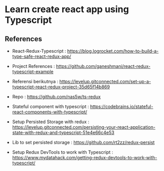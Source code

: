 # Learn create react app using Typescript

## References
- React-Redux-Typescript : https://blog.logrocket.com/how-to-build-a-type-safe-react-redux-app/
- Project References : https://github.com/ganeshmani/react-redux-typescript-example

- Referensi berikutnya : https://levelup.gitconnected.com/set-up-a-typescript-react-redux-project-35d65f14b869
- Repo : https://github.com/nas5w/ts-redux

- Stateful component with typescript : https://codebrains.io/stateful-react-components-with-typescript/ 

- Setup Persisted Storage with redux : https://levelup.gitconnected.com/persisting-your-react-application-state-with-redux-and-typescript-51e4e66c4e53
- Lib to set persisted storage : https://github.com/rt2zz/redux-persist

- Setup Redux DevTools to work with Typescript : https://www.mydatahack.com/getting-redux-devtools-to-work-with-typescript/